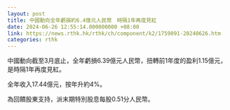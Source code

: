 ```yaml
---
layout: post
title: 中國動向全年虧損約6.4億元人民幣　時隔1年再度見紅
date: 2024-06-26 12:55:14.000000000 +08:00
link: https://news.rthk.hk/rthk/ch/component/k2/1759091-20240626.htm
categories: rthk
---
```


中國動向截至3月底止，全年虧損6.39億元人民幣，扭轉前1年度的盈利1.15億元，是時隔1年再度見紅。

全年收入17.44億元，按年升約4%。

為回饋股東支持，派末期特別股息每股0.51分人民幣。

